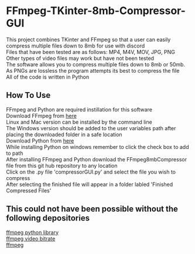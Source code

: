 # FFmpeg-TKinter-8mb-Compressor-GUI <br/>
This project combines TKinter and FFmpeg so that a user can easily compress multiple files down to 8mb for use with discord <br/>
Files that have been tested are as follows: MP4, M4V, MOV, JPG, PNG <br/>
Other types of video files may work but have not been tested<br/>
The software allows you to compress multiple files down to 8mb or 50mb. As PNGs are lossless the program attempts its best to compress the file<br/>
All of the code is written in Python<br/>

## How To Use <br/>
FFmpeg and Python are required instillation for this software<br/>
Download FFmpeg from [here](https://ffmpeg.org/download.html)<br/>
Linux and Mac version can be installed by the command line<br/>
The Windows version should be added to the user variables path after placing the downloaded folder in a safe location<br/>
Download Python from [here](https://www.python.org/downloads/)<br/>
While installing Python on windows remember to click the check box to add to path<br/>
After installing FFmpeg and Python download the FFmpeg8mbCompressor file from this git hub repository to any location<br/>
Click on the .py file 'compressorGUI.py' and select the file you wish to compress<br/>
After selecting the finished file will appear in a folder labled 'Finished Compressed Files'<br/>

## This could not have been possible without the following depositories<br/>
[ffmpeg python library](https://github.com/kkroening/ffmpeg-python.git) <br/>
[ffmpeg video bitrate](https://gist.github.com/ESWZY/a420a308d3118f21274a0bc3a6feb1ff) <br/>
[ffmpeg](https://github.com/FFmpeg/FFmpeg) <br/>


